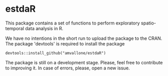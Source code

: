 # estdaR

This package contains a set of functions to perform exploratory spatio-temporal data analysis in R.

We have no intentions in the short run to upload the package to the CRAN. The package 'devtools' is required to install the package

```r{output="html"}
devtools::install_github("amvallone/estdaR")
```
The package is still on a development stage. Please, feel free to contribute to improving it. In case of errors, please, open a new issue.

